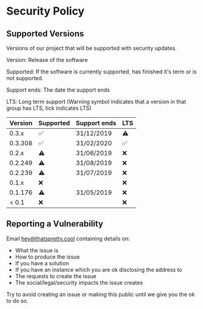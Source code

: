 # Security Policy

## Supported Versions

Versions of our project that will be supported with security updates.


Version: Release of the software

Supported: If the software is currently supported, has finished it's term or is not supported.

Support ends: The date the support ends

LTS: Long term support (Warning symbol indicates that a version in that group has LTS, tick indicates LTS)

| Version | Supported          | Support ends | LTS                |
| ------- | ------------------ | ------------ | ------------------ |
| 0.3.x   | :white_check_mark: | 31/12/2019   | :warning:          |
| 0.3.308 | :white_check_mark: | 31/02/2020   | :white_check_mark: |
| 0.2.x   | :warning:          | 31/06/2019   | :x:                |
| 0.2.249 | :warning:          | 31/08/2019   | :x:                |
| 0.2.239 | :warning:          | 31/07/2019   | :x:                |
| 0.1.x   | :x:                |              | :x:                |
| 0.1.176 | :warning:          | 31/05/2019   | :x:                |
| < 0.1   | :x:                |              | :x:                |

## Reporting a Vulnerability

Email [hey@thatspretty.cool](mailto:hey@thatspretty.cool) containing details on:
- What the issue is
- How to produce the issue
- If you have a solution
- If you have an instance which you are ok disclosing the address to
- The requests to create the issue
- The social/legal/security impacts the issue creates

Try to avoid creating an issue or making this public until we give you the ok to do so.
